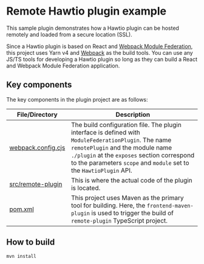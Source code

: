 # Remote Hawtio plugin example

This sample plugin demonstrates how a Hawtio plugin can be hosted remotely and loaded from a secure location (SSL).

Since a Hawtio plugin is based on React and [Webpack Module Federation](https://module-federation.github.io/), this project uses Yarn v4 and [Webpack](https://webpack.js.org/) as the build tools. You can use any JS/TS tools for developing a Hawtio plugin so long as they can build a React and Webpack Module Federation application.

## Key components

The key components in the plugin project are as follows:

<!-- prettier-ignore-start -->
| File/Directory                                      | Description |
|-----------------------------------------------------| ----------- |
| [webpack.config.cjs](./webpack.config.cjs) | The build configuration file. The plugin interface is defined with `ModuleFederationPlugin`. The name `remotePlugin` and the module name `./plugin` at the `exposes` section correspond to the parameters `scope` and `module` set to the `HawtioPlugin` API. |
| [src/remote-plugin](./src/remote-plugin)            | This is where the actual code of the plugin is located. |
| [pom.xml](./pom.xml)                                | This project uses Maven as the primary tool for building. Here, the `frontend-maven-plugin` is used to trigger the build of `remote-plugin` TypeScript project. |
<!-- prettier-ignore-end -->

## How to build

```console
mvn install
```
